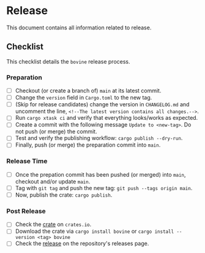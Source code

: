 # Release

This document contains all information related to release.

## Checklist

This checklist details the `bovine` release process.

### Preparation

- [ ] Checkout (or create a branch of) `main` at its latest commit.
- [ ] Change the `version` field in `Cargo.toml` to the new tag.
- [ ] (Skip for release candidates) change the version in `CHANGELOG.md` and uncomment the line, `<!--The latest version contains all changes.-->`.
- [ ] Run `cargo xtask ci` and verify that everything looks/works as expected.
- [ ] Create a commit with the following message `Update to <new-tag>`. Do not push (or merge) the commit.
- [ ] Test and verify the publishing workflow: `cargo publish --dry-run`.
- [ ] Finally, push (or merge) the preparation commit into `main`.

### Release Time

- [ ] Once the prepation commit has been pushed (or merged) into `main`, checkout and/or update `main`.
- [ ] Tag with `git tag` and push the new tag: `git push --tags origin main`.
- [ ] Now, publish the crate: `cargo publish`.

### Post Release

- [ ] Check the [crate](https://crates.io/crates/bovine) on `crates.io`.
- [ ] Download the crate via `cargo install bovine` or `cargo install --version <tag> bovine`
- [ ] Check the [release](https://github.com/nickgerace/bovine/releases) on the repository's releases page.
